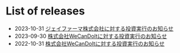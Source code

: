 # List of releases
* 2023-10-31 [ジェイファーマ株式会社に対する投資実行のお知らせ](./2023-10-05.md)
* 2023-09-30 [株式会社WeCanDoItに対する投資実行のお知らせ](./2023-09-30.md)
* 2022-10-31 [株式会社WeCanDoItに対する投資実行のお知らせ](./2022-10-31.md)
